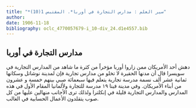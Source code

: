```yaml
---
title: "*سير العلم : مدارس التجارة في أوربا*. المقتبس 1(10)"
author: 
date: 1906-11-18
bibliography: oclc_4770057679-i_10-div_24.d1e4557.bib
---
```




##  مدارس التجارة في أوربا 


 دهش  أحد  الأمريكان ممن زاروا أوربا مؤخراً من كثرة ما شاهد من المدارس التجارية في سويسرا قال أن مدنها الحقيرة لا تخلو من مدارس تجارية فإن لمدينة نوشاتل وسكانها  ثمانية  عشر  ألف  نسمة مدرسة تجارية يتعلم فيها  سبعمائة  صبي بينهم  خمسة  و  عشرون  من أبناء الأمريكان. وفي مدينة فينا  ١٩  مدرسة للتجارة ولألمانيا المقام الأول في هذه المدارس والمدارس التجارية قليلة في إنكلترا ولذلك ترى الأجانب منهالين عليها من كل صوب يتقلدون الأعمال الحسابية في الغالب. 
